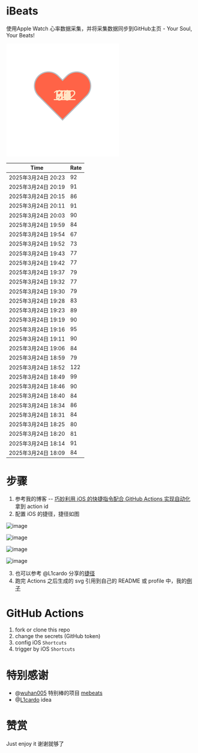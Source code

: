 # iBeats
使用Apple Watch 心率数据采集，并将采集数据同步到GitHub主页 - Your Soul, Your Beats!

![](./files/heart.svg)

<!--START_SECTION:my_heart_rate-->
| Time | Rate | 
 | ---- | ---- | 
| 2025年3月24日 20:23 | 92 |
| 2025年3月24日 20:19 | 91 |
| 2025年3月24日 20:15 | 86 |
| 2025年3月24日 20:11 | 91 |
| 2025年3月24日 20:03 | 90 |
| 2025年3月24日 19:59 | 84 |
| 2025年3月24日 19:54 | 67 |
| 2025年3月24日 19:52 | 73 |
| 2025年3月24日 19:43 | 77 |
| 2025年3月24日 19:42 | 77 |
| 2025年3月24日 19:37 | 79 |
| 2025年3月24日 19:32 | 77 |
| 2025年3月24日 19:30 | 79 |
| 2025年3月24日 19:28 | 83 |
| 2025年3月24日 19:23 | 89 |
| 2025年3月24日 19:19 | 90 |
| 2025年3月24日 19:16 | 95 |
| 2025年3月24日 19:11 | 90 |
| 2025年3月24日 19:06 | 84 |
| 2025年3月24日 18:59 | 79 |
| 2025年3月24日 18:52 | 122 |
| 2025年3月24日 18:49 | 99 |
| 2025年3月24日 18:46 | 90 |
| 2025年3月24日 18:40 | 84 |
| 2025年3月24日 18:34 | 86 |
| 2025年3月24日 18:31 | 84 |
| 2025年3月24日 18:25 | 80 |
| 2025年3月24日 18:20 | 81 |
| 2025年3月24日 18:14 | 91 |
| 2025年3月24日 18:09 | 84 |

<!--END_SECTION:my_heart_rate-->

# 步骤
1. 参考我的博客 -- [巧妙利用 iOS 的快捷指令配合 GitHub Actions 实现自动化](https://github.com/yihong0618/gitblog/issues/198) 拿到 action id
2. 配置 iOS 的捷径，捷径如图

![image](https://user-images.githubusercontent.com/15976103/122154218-0db0b480-ce97-11eb-93bb-5aec07c558dc.png)

![image](https://user-images.githubusercontent.com/15976103/122154236-186b4980-ce97-11eb-8e4b-70551a0391ae.png)

![image](https://user-images.githubusercontent.com/15976103/122154268-2d47dd00-ce97-11eb-902e-3acf292265a9.png)

![image](https://user-images.githubusercontent.com/15976103/122174055-fa144680-ceb4-11eb-9be2-3eb83cd516f7.png)

3. 也可以参考 @L1cardo 分享的[捷径](https://www.icloud.com/shortcuts/6ab6047b459c41ad822ad6b94b1c03d4)
4. 跑完 Actions 之后生成的 svg 引用到自己的 README 或 profile 中，我的[例子](https://github.com/yihong0618) 

# GitHub Actions

1. fork or clone this repo
2. change the secrets (GitHub token)
3. config iOS `Shortcuts` 
4. trigger by iOS `Shortcuts`

# 特别感谢
- @[wuhan005](https://github.com/wuhan005) 特别棒的项目 [mebeats](https://github.com/wuhan005/mebeats)
- @[L1cardo](https://github.com/L1cardo) idea

# 赞赏
Just enjoy it
谢谢就够了
